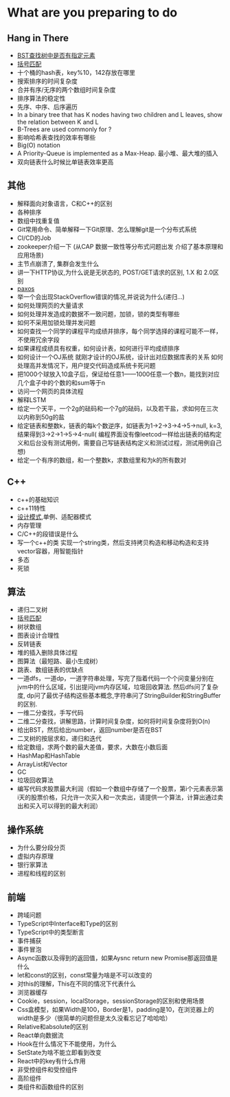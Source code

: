 # What are you preparing to do

## Hang in There

- [BST查找树中是否有指定元素](https://raw.githubusercontent.com/DrAugus/cpp/master/src/leetcode/700.cpp)
- [括号匹配](https://raw.githubusercontent.com/DrAugus/cpp/master/src/leetcode/20.cpp)
- 十个桶的hash表，key%10，142存放在哪里
- 搜索排序的时间复杂度
- 合并有序/无序的两个数组时间复杂度
- 排序算法的稳定性
- 先序、中序、后序遍历
- In a binary tree that has K nodes having two children and L leaves, show the relation between K and L
- B-Trees are used commonly for ?
- 影响哈希表查找的效率有哪些
- Big(O) notation
- A Priority-Queue is implemented as a Max-Heap. 最小堆、最大堆的插入
- 双向链表什么时候比单链表效率更高

## 其他

- 解释面向对象语言，C和C++的区别
- 各种排序
- 数组中找重复值
- Git常用命令、简单解释一下Git原理、怎么理解git是一个分布式系统
- CI/CD的Job
- zookeeper介绍一下 (从CAP 数据一致性等分布式问题出发 介绍了基本原理和应用场景)
- 主节点崩溃了, 集群会发生什么
- 讲一下HTTP协议,为什么说是无状态的, POST/GET请求的区别, 1.X 和 2.0区别
- [paxos](../interview/paxos.md)
- 举一个会出现StackOverflow错误的情况,并说说为什么(递归...)
- 如何处理网页的大量请求
- 如何处理并发造成的数据不一致问题，加锁，锁的类型有哪些
- 如何不采用加锁处理并发问题
- 如何查找一个同学的课程平均成绩并排序，每个同学选择的课程可能不一样，不使用冗余字段
- 如果课程成绩具有权重，如何设计表，如何进行平均成绩排序
- 如何设计一个OJ系统
  就刚才设计的OJ系统，设计出对应数据库表的关系
  如何处理高并发情况下，用户提交代码造成系统卡死问题
- 把1000个球放入10盒子后，保证给任意1——1000任意一个数n，能找到对应几个盒子中的个数的和sum等于n
- 访问一个网页的具体流程
- 解释LSTM
- 给定一个天平，一个2g的砝码和一个7g的砝码，以及若干盐，求如何在三次以内称到50g的盐
- 给定链表和整数k，链表的每k个数逆序，如链表为1->2->3->4->5->null, k=3,结果得到3->2->1->5->4-null(
  编程界面没有像leetcod一样给出链表的结构定义和后台没有测试用例，需要自己写链表结构定义和测试过程，测试用例自己想)
- 给定一个有序的数组，和一个整数k，求数组里和为k的所有数对

## C++

- c++的基础知识
- c++11特性
- [设计模式](../interview/design-pattern.md),单例、适配器模式
- 内存管理
- C/C++的段错误是什么
- 写一个c++的类 实现一个string类，然后支持拷贝构造和移动构造和支持vector容器，用智能指针
- 多态
- 死锁

## 算法

- 递归二叉树
- [括号匹配](https://raw.githubusercontent.com/DrAugus/cpp/master/src/leetcode/20.cpp)
- 树状数组
- 图表设计合理性
- 反转链表
- 堆的插入删除具体过程
- 图算法（最短路、最小生成树）
- 跳表、数组链表的优缺点
- 一道dfs，一道dp，一道字符串处理，写完了指着代码一个个问变量分别在jvm中的什么区域，引出提问jvm内存区域，垃圾回收算法.
  然后dfs问了复杂度,
  dp问了最优子结构这些基本概念,字符串问了StringBuilder和StringBuffer的区别.
- 一维二分查找，手写代码
- 二维二分查找，讲解思路，计算时间复杂度，如何将时间复杂度将到O(n)
- 给出BST，然后给出number，返回number是否在BST
- 二叉树的按层求和，递归和迭代
- 给定数组，求两个数的最大差值，要求，大数在小数后面
- HashMap和HashTable
- ArrayList和Vector
- GC
- 垃圾回收算法
- 编写代码求股票最大利润（假如一个数组中存储了一个股票，第i个元素表示第i天的股票价格，只允许一次买入和一次卖出，请提供一个算法，计算出通过卖出和买入可以得到的最大利润）

## 操作系统

- 为什么要分段分页
- 虚拟内存原理
- 银行家算法
- 进程和线程的区别

## 前端

- 跨域问题
- TypeScript中Interface和Type的区别
- TypeScript中的类型断言
- 事件捕获
- 事件冒泡
- Async函数以及得到的返回值，如果Aysnc return new Promise那返回值是什么
- let和const的区别，const常量为啥是不可以改变的
- 对this的理解，This在不同的情况下代表什么
- 浏览器缓存
- Cookie，session，localStorage，sessionStorage的区别和使用场景
- Css盒模型，如果Width是100，Border是1，padding是10，在浏览器上的width是多少（很简单的问题但是太久没看忘记了哈哈哈）
- Relative和absolute的区别
- React单向数据流
- Hook在什么情况下不能使用，为什么
- SetState为啥不能立即看到改变
- React中的key有什么作用
- 非受控组件和受控组件
- 高阶组件
- 类组件和函数组件的区别

